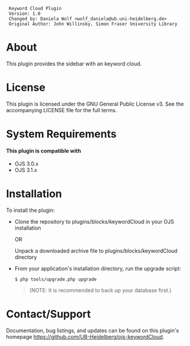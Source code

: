 ```
 Keyword Cloud Plugin
 Version: 1.0
 Changed by: Daniela Wolf <wolf_daniela@ub.uni-heidelberg.de>
 Original Author: John Willinsky, Simon Fraser University Library
```

# About

This plugin provides the sidebar with an keyword cloud.

# License

This plugin is licensed under the GNU General Public License v3.
See the accompanying LICENSE file for the full terms.

# System Requirements


#### This plugin is compatible with
 - OJS 3.0.x
 - OJS 3.1.x

# Installation

To install the plugin:
 - Clone the repository to plugins/blocks/keywordCloud in your OJS installation
 
   OR
   
   Unpack a downloaded archive file to plugins/blocks/keywordCloud directory
 
 - From your application's installation directory, run the upgrade script:
 
    ```$ php tools/upgrade.php upgrade```
   
   
   > (NOTE: It is recommended to back up your database first.)
   


# Contact/Support

Documentation, bug listings, and updates can be found on this plugin's homepage
 <https://github.com/UB-Heidelberg/ojs-keywordCloud>.
